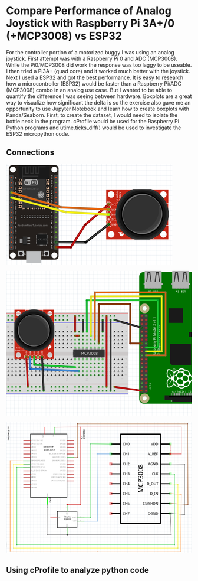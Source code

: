 # Compare Performance of Analog Joystick with Raspberry Pi 3A+/0 (+MCP3008) vs ESP32

For the controller portion of a motorized buggy I was using an analog joystick. First attempt was with a Raspberry Pi 0 and ADC (MCP3008). While the Pi0/MCP3008 did work the response was too laggy to be useable. I then tried a Pi3A+ (quad core) and it worked much better with the joystick. Next I used a ESP32 and got the best performance. It is easy to research how a microcontroller (ESP32) would be faster than a Raspberry Pi/ADC (MCP3008) combo in an analog use case. But I wanted to be able to quantify the difference I was seeing between hardware. Boxplots are a great way to visualize how significant the delta is so the exercise also gave me an opportunity to use Jupyter Notebook and learn how to create boxplots with Panda/Seaborn.​ First, to create the dataset, I would need to isolate the bottle neck in the program.  cProfile would be used for the Raspberry Pi Python programs and utime.ticks_diff() would be used to investigate the ESP32 micropython code.​​​

## Connections

![ESP32](images/ADC-joystick-ESP32.png "ESP32 with Joystick")

![RPi](images/RPi-Joystick-MCP3008a.png "RPi and MCP3008 with Joystick")

![RPi Pin](images/RPi-MCP3008-Pin-Diagram.png "RPi MCP3008 Pin setup")

## Using cProfile to analyze python code